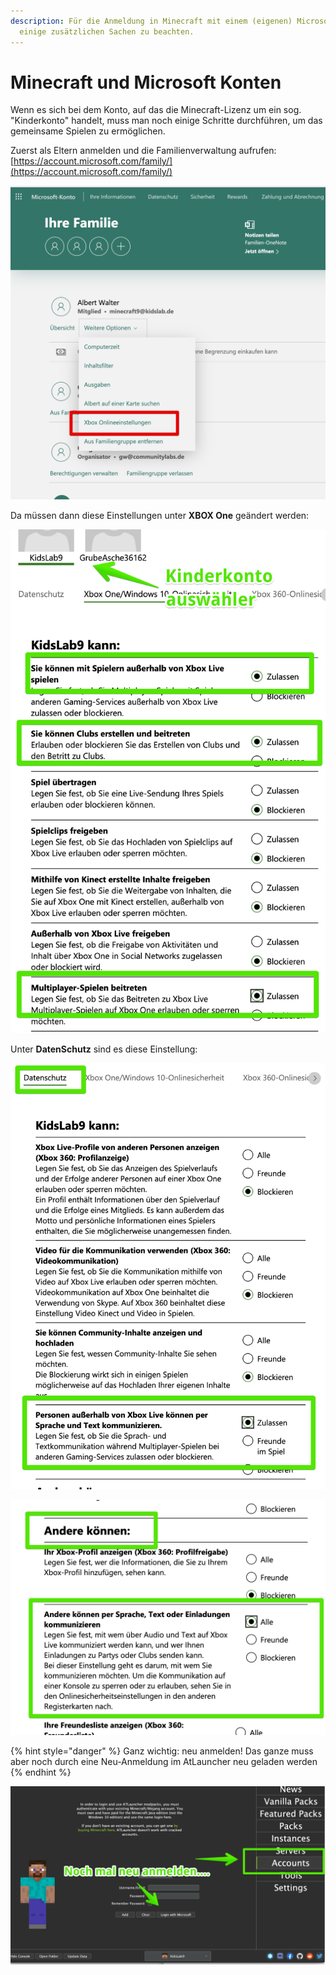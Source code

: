```yaml
---
description: Für die Anmeldung in Minecraft mit einem (eigenen) Microsoft-Konto sind
  einige zusätzlichen Sachen zu beachten.
---
```


# Minecraft und Microsoft Konten

Wenn es sich bei dem Konto, auf das die Minecraft-Lizenz um ein sog. "Kinderkonto" handelt, muss man noch einige Schritte durchführen, um das gemeinsame Spielen zu ermöglichen.

Zuerst als Eltern anmelden und die Familienverwaltung aufrufen: [https://account.microsoft.com/family/](https://account.microsoft.com/family/)

![](../.gitbook/assets/microsoft-family-safety-2021-03-11-09-56-30-1-.png)

Da müssen dann diese Einstellungen unter **XBOX One** geändert werden:

![](../.gitbook/assets/httpsaccount.xbox.comde-desettingsgamertag-kidslab9-and-activetab-mainprivilegetab-2021-03-11-10-21-48-1-.png)

Unter **DatenSchutz** sind es diese Einstellung:

![](../.gitbook/assets/httpsaccount.xbox.comde-desettingsgamertag-kidslab9-and-activetab-mainprivacytab-2021-03-11-10-23-53-1-.png)

![](../.gitbook/assets/httpsaccount.xbox.comde-desettingsgamertag-kidslab9-and-activetab-mainprivacytab-2021-03-11-10-24-53-1-.png)

{% hint style="danger" %}
Ganz wichtig: neu anmelden! Das ganze muss aber noch durch eine Neu-Anmeldung im AtLauncher neu geladen werden
{% endhint %}

![](../.gitbook/assets/atlauncher-2021-03-11-10-29-12-1-.png)

